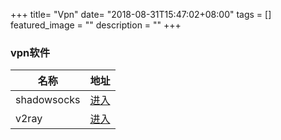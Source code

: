 +++
title= "Vpn"
date= "2018-08-31T15:47:02+08:00"
tags = []
featured_image = ""
description = ""
+++

### vpn软件
|名称             |地址             |
|-----------------|-----------------|
|shadowsocks|[进入](https://github.com/shadowsocks/)|
|v2ray|[进入](https://github.com/v2ray/v2ray-core)|